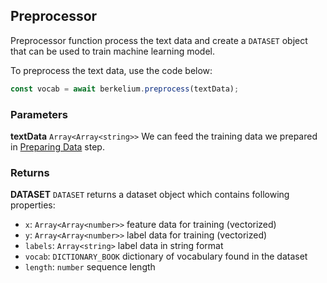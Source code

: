 ## Preprocessor

Preprocessor function process the text data and create a `DATASET` object that can be used to train machine learning model.

To preprocess the text data, use the code below:

```js
const vocab = await berkelium.preprocess(textData);
```

### Parameters

**textData** `Array<Array<string>>` We can feed the training data we prepared in [Preparing Data](/v1/preparing-data.html) step.

### Returns

**DATASET** `DATASET` returns a dataset object which contains following properties:

- `x`: `Array<Array<number>>` feature data for training (vectorized)
- `y`: `Array<Array<number>>` label data for training (vectorized)
- `labels`: `Array<string>` label data in string format
- `vocab`: `DICTIONARY_BOOK` dictionary of vocabulary found in the dataset
- `length`: `number` sequence length